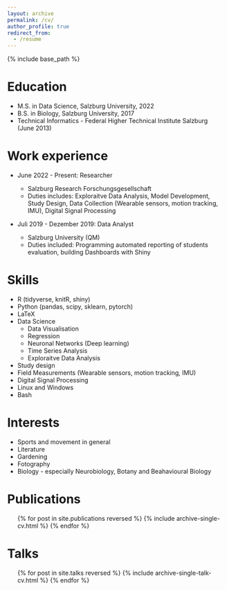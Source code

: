 ```yaml
---
layout: archive
permalink: /cv/
author_profile: true
redirect_from:
  - /resume
---
```


{% include base_path %}

# Education

* M.S. in Data Science, Salzburg University, 2022
* B.S. in Biology, Salzburg University, 2017
* Technical Informatics - Federal Higher Technical Institute Salzburg (June 2013)

# Work experience

* June 2022 - Present: Researcher
  * Salzburg Research Forschungsgesellschaft
  * Duties includes: Exploraitve Data Analysis, Model Development, Study Design, Data Collection (Wearable sensors, motion tracking, IMU), Digital Signal Processing

* Juli 2019 - Dezember 2019: Data Analyst
  * Salzburg University (QM)
  * Duties included: Programming automated reporting of students evaluation, building Dashboards with Shiny
  
# Skills

* R (tidyverse, knitR, shiny)
* Python (pandas, scipy, sklearn, pytorch)
* LaTeX
* Data Science
  * Data Visualisation 
  * Regression
  * Neuronal Networks (Deep learning)
  * Time Series Analysis
  * Exploraitve Data Analysis
* Study design
* Field Measurements (Wearable sensors, motion tracking, IMU)
* Digital Signal Processing
* Linux and Windows
* Bash


# Interests

* Sports and movement in general
* Literature
* Gardening
* Fotography
* Biology - especially Neurobiology, Botany and Beahavioural Biology


# Publications

  <ul>{% for post in site.publications reversed %}
    {% include archive-single-cv.html %}
  {% endfor %}</ul>
  
# Talks

  <ul>{% for post in site.talks reversed %}
    {% include archive-single-talk-cv.html  %}
  {% endfor %}</ul>
  
